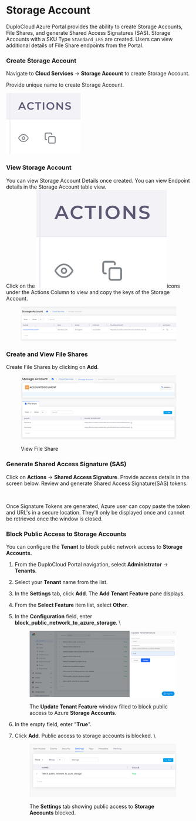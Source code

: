 # Storage Account

DuploCloud Azure Portal provides the ability to create Storage Accounts, File Shares, and generate Shared Access Signatures (SAS). Storage Accounts with a SKU Type `Standard_LRS` are created. Users can view additional details of File Share endpoints from the Portal.

### Create Storage Account

Navigate to **Cloud Services** -> **Storage Account** to create Storage Account.

Provide unique name to create Storage Account.

<div align="left">

<img src="../../.gitbook/assets/image (54).png" alt="Add Storage Account screen">

</div>

### View Storage Account

You can view Storage Account Details once created. You can view Endpoint details in the Storage Account table view.\
Click on the  <img src="../../.gitbook/assets/image (1) (1) (2).png" alt="" data-size="line">icons under the Actions Column to view and copy the keys of the Storage Account.

<figure><img src="../../.gitbook/assets/storage1fixed.png" alt=""><figcaption></figcaption></figure>

### Create and View File Shares

Create File Shares by clicking on **Add**.&#x20;



<figure><img src="../../.gitbook/assets/storage 2 fixed.png" alt=""><figcaption><p>View File Share</p></figcaption></figure>

### Generate Shared Access Signature (SAS)

Click on **Actions** -> **Shared Access Signature**. Provide access details in the screen below. Review and generate Shared Access Signature(SAS) tokens.

<div align="left">

<img src="../../.gitbook/assets/image (28).png" alt="">

</div>

Once Signature Tokens are generated, Azure user can copy paste the token and URL's in a secure location. They'll only be displayed once and cannot be retrieved once the window is closed.

### Block Public Access to Storage Accounts

You can configure the **Tenant** to block public network access to **Storage Accounts.**

1. From the DuploCloud Portal navigation, select **Administrator** -> **Tenants**.&#x20;
2. Select your **Tenant** name from the list.&#x20;
3. In the **Settings** tab, click **Add**. The **Add Tenant Feature** pane displays.&#x20;
4. From the **Select Feature** item list, select **Other**.&#x20;
5.  In the **Configuration** field, enter **block\_public\_network\_to\_azure\_storage**. \


    <div align="left">

    <figure><img src="../../.gitbook/assets/Screenshot (233).png" alt=""><figcaption><p>The <strong>Update Tenant Feature</strong> window filled to block public access to Azure <strong>Storage Accounts.</strong> </p></figcaption></figure>

    </div>
6. In the empty field, enter "**True**".&#x20;
7.  Click **Add**. Public access to storage accounts is blocked. \


    <div align="left">

    <figure><img src="../../.gitbook/assets/Screenshot (234).png" alt=""><figcaption><p>The <strong>Settings</strong> tab showing public access to <strong>Storage Accounts</strong> blocked.</p></figcaption></figure>

    </div>

